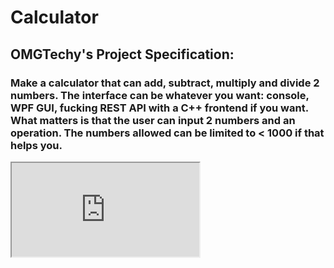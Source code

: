 # Calculator

## OMGTechy's Project Specification:
### Make a calculator that can add, subtract, multiply and divide 2 numbers. The interface can be whatever you want: console, WPF GUI, fucking REST API with a C++ frontend if you want. What matters is that the user can input 2 numbers and an operation. The numbers allowed can be limited to < 1000 if that helps you.

<iframe src="http://157.231.80.35:1450/"></iframe>